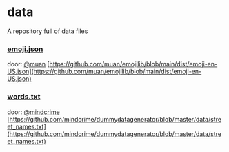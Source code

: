 # data
A repository full of data files

### [emoji.json](emoji.json)
door: [@muan](https://github.com/muan)
[https://github.com/muan/emojilib/blob/main/dist/emoji-en-US.json](https://github.com/muan/emojilib/blob/main/dist/emoji-en-US.json)

### [words.txt](words.txt)
door: [@mindcrime](https://github.com/mindcrime)
[https://github.com/mindcrime/dummydatagenerator/blob/master/data/street_names.txt](https://github.com/mindcrime/dummydatagenerator/blob/master/data/street_names.txt)
